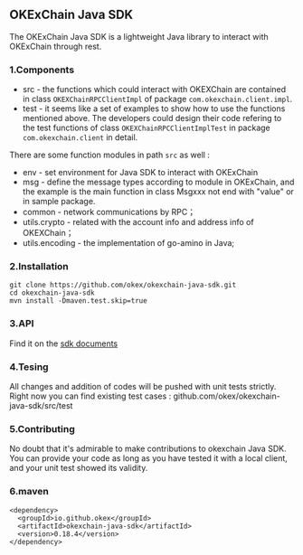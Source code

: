 ## OKExChain Java SDK

The OKExChain Java SDK is a lightweight Java library to interact with OKExChain through rest. 

### 1.Components

- src - the functions which could interact with OKEXChain are contained in class `OKEXChainRPCClientImpl` of package `com.okexchain.client.impl`. 
- test - it seems like a set of examples to show how to use the functions mentioned above. The developers could design their code refering to the test functions of class `OKEXChainRPCClientImplTest` in package `com.okexchain.client` in detail.

There are some function modules in path `src` as well :

- env - set environment for Java SDK to interact with OKExChain
- msg - define the message types according to module in OKExChain, and the example is the main function in class Msgxxx not end with "value" or in sample package.
- common - network communications by RPC；
- utils.crypto - related with the account info and address info of OKEXChain；
- utils.encoding - the implementation of go-amino in Java;

### 2.Installation

```
git clone https://github.com/okex/okexchain-java-sdk.git
cd okexchain-java-sdk
mvn install -Dmaven.test.skip=true
```

### 3.API

Find it on the [sdk documents](https://okexchain-docs.readthedocs.io/en/latest/api/sdk/java-sdk.html)

### 4.Tesing

All changes and addition of codes will be pushed with unit tests strictly. Right now you can find existing test cases : github.com/okex/okexchain-java-sdk/src/test

### 5.Contributing

No doubt that it's admirable to make contributions to okexchain Java SDK. You can provide your code as long as you have tested it with a local client, and your unit test showed its validity.  

### 6.maven 

```
<dependency>
  <groupId>io.github.okex</groupId>
  <artifactId>okexchain-java-sdk</artifactId>
  <version>0.18.4</version>
</dependency>
```

